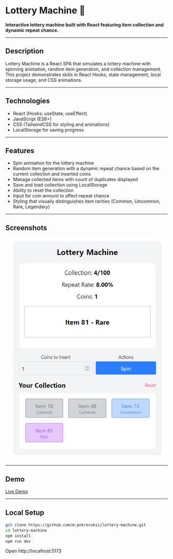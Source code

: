 # Lottery Machine 🎰

**Interactive lottery machine built with React featuring item collection and dynamic repeat chance.**

---

## Description

Lottery Machine is a React SPA that simulates a lottery machine with spinning animation, random item generation, and collection management. This project demonstrates skills in React Hooks, state management, local storage usage, and CSS animations.

---

## Technologies

- React (Hooks: useState, useEffect)  
- JavaScript (ES6+)  
- CSS (TailwindCSS for styling and animations)  
- LocalStorage for saving progress  

---

## Features

- Spin animation for the lottery machine  
- Random item generation with a dynamic repeat chance based on the current collection and inserted coins  
- Manage collected items with count of duplicates displayed  
- Save and load collection using LocalStorage  
- Ability to reset the collection  
- Input for coin amount to affect repeat chance  
- Styling that visually distinguishes item rarities (Common, Uncommon, Rare, Legendary)  

---

## Screenshots
![Lottery Machine from Danganronpa video game.](src/assets/screenshots/index.png)

---

## Demo

[Live Demo](#)  

---

## Local Setup

```bash
git clone https://github.com/m-pokrovskii/lottery-machine.git
cd lottery-machine
npm install
npm run dev
```
Open http://localhost:5173

